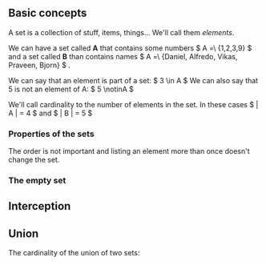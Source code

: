 ## Basic concepts
A set is a collection of stuff, items, things... We'll call them *elements*.

We can have a set called **A**  that contains some numbers $ A \=\ {1,2,3,9\} $ and a set called **B** than contains names $ A \=\ {Daniel, Alfredo, Vikas, Praveen, Bjorn\} $ .

We can say that an element is part of a set: $ 3 \in A $
We can also say that 5 is not an element of A:  $ 5 \notinA $

We'll call cardinality to the number of elements in the set. In these cases $ | A | = 4 $ and $ | B | = 5 $

### Properties of the sets
The order is not important and listing an element more than once doesn't change the set.

### The empty set

## Interception

## Union
The cardinality of the union of two sets:

